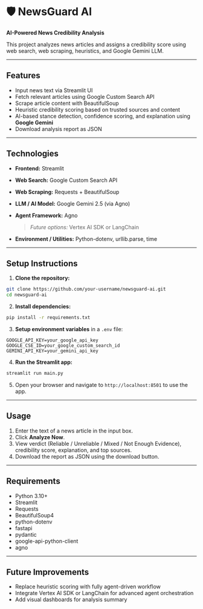 # 🛡️ NewsGuard AI

**AI-Powered News Credibility Analysis**

This project analyzes news articles and assigns a credibility score using web search, web scraping, heuristics, and Google Gemini LLM.

---

## **Features**

* Input news text via Streamlit UI
* Fetch relevant articles using Google Custom Search API
* Scrape article content with BeautifulSoup
* Heuristic credibility scoring based on trusted sources and content
* AI-based stance detection, confidence scoring, and explanation using **Google Gemini**
* Download analysis report as JSON

---

## **Technologies**

* **Frontend:** Streamlit
* **Web Search:** Google Custom Search API
* **Web Scraping:** Requests + BeautifulSoup
* **LLM / AI Model:** Google Gemini 2.5 (via Agno)
* **Agent Framework:** Agno

  > *Future options:* Vertex AI SDK or LangChain
* **Environment / Utilities:** Python-dotenv, urllib.parse, time

---

## **Setup Instructions**

1. **Clone the repository:**

```bash
git clone https://github.com/your-username/newsguard-ai.git
cd newsguard-ai
```

2. **Install dependencies:**

```bash
pip install -r requirements.txt
```

3. **Setup environment variables** in a `.env` file:

```env
GOOGLE_API_KEY=your_google_api_key
GOOGLE_CSE_ID=your_google_custom_search_id
GEMINI_API_KEY=your_gemini_api_key
```

4. **Run the Streamlit app:**

```bash
streamlit run main.py
```

5. Open your browser and navigate to `http://localhost:8501` to use the app.

---

## **Usage**

1. Enter the text of a news article in the input box.
2. Click **Analyze Now**.
3. View verdict (Reliable / Unreliable / Mixed / Not Enough Evidence), credibility score, explanation, and top sources.
4. Download the report as JSON using the download button.

---

## **Requirements**

* Python 3.10+
* Streamlit
* Requests
* BeautifulSoup4
* python-dotenv
* fastapi
* pydantic
* google-api-python-client
* agno

---

## **Future Improvements**

* Replace heuristic scoring with fully agent-driven workflow
* Integrate Vertex AI SDK or LangChain for advanced agent orchestration
* Add visual dashboards for analysis summary
